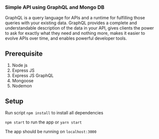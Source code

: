 ### Simple API using GraphQL and Mongo DB

GraphQL is a query language for APIs and a runtime for fulfilling those queries with your existing data. GraphQL provides a complete and understandable description of the data in your API, gives clients the power to ask for exactly what they need and nothing more, makes it easier to evolve APIs over time, and enables powerful developer tools.


## Prerequisite
1. Node js
2. Express JS
3. Express JS GraphQL
4. Mongoose
5. Nodemon

## Setup
Run script
`npm install` to install all dependencies

`npm start` to run the app or `yarn start` 

The app should be running on `localhost:3000`


